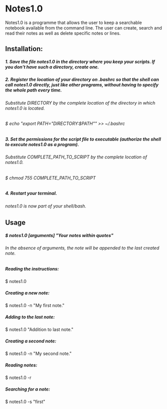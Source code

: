 # Notes1.0

Notes1.0 is a programme that allows the user to keep a searchable notebook available from the command line.
The user can create, search and read their notes as well as delete specific notes or lines. 


## Installation:

##### 1. Save the file notes1.0 in the directory where you keep your scripts. If you don't have such a directory, create one.

##### 2. Register the location of your directory on .bashrc so that the shell can call notes1.0 directly, just like other programs, without having to specify the whole path every time.

###### Substitute DIRECTORY by the complete location of the directory in which notes1.0 is located.
###### $ echo "export PATH=\"DIRECTORY:\$PATH\"" >> ~/.bashrc

##### 3. Set the permissions for the script file to executable (authorize the shell to execute notes1.0 as a program).

###### Substitute COMPLETE_PATH_TO_SCRIPT by the complete location of notes1.0.
###### $ chmod 755 COMPLETE_PATH_TO_SCRIPT 

##### 4. Restart your terminal.

###### notes1.0 is now part of your shell/bash.


## Usage

##### $ notes1.0 [arguments] "Your notes within quotes"
###### In the absence of arguments, the note will be appended to the last created note.

##### Reading the instructions:

$ notes1.0

##### Creating a new note:

$ notes1.0 -n "My first note."

##### Adding to the last note:

$ notes1.0 "Addition to last note."

##### Creating a second note:

$ notes1.0 -n "My second note."

##### Reading notes:

$ notes1.0 -r

##### Searching for a note:

$ notes1.0 -s "first"
